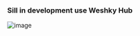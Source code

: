 ### Sill in development use Weshky Hub

![image](https://github.com/user-attachments/assets/2dafa823-5500-40ec-84f2-fb569ac16bd6)

